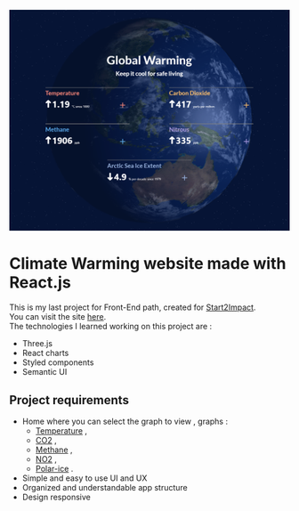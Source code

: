 ![Alt Text](src/assets/textures/World.PNG)

# Climate Warming website made with React.js

This is my last project for Front-End path, created for [Start2Impact](https://www.start2impact.it/). <br>
You can visit the site [here](https://climate-warming-novecento.netlify.app/). <br>
The technologies I learned working on this project are :

- Three.js
- React charts
- Styled components
- Semantic UI

## Project requirements

- Home where you can select the graph to view , graphs :
  - [Temperature](https://global-warming.org/api/temperature-api) ,
  - [CO2](https://global-warming.org/api/co2-api) ,
  - [Methane](https://global-warming.org/api/methane-api) ,
  - [NO2](https://global-warming.org/api/nitrous-oxide-api) ,
  - [Polar-ice](https://global-warming.org/api/arctic-api) .
- Simple and easy to use UI and UX
- Organized and understandable app structure
- Design responsive
